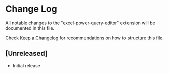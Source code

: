 # Change Log

All notable changes to the "excel-power-query-editor" extension will be documented in this file.

Check [Keep a Changelog](http://keepachangelog.com/) for recommendations on how to structure this file.

## [Unreleased]

- Initial release